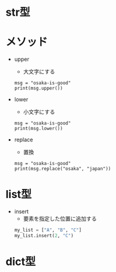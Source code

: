 # str型

# メソッド
* upper  
    * 大文字にする
    ```pytohn
    msg = "osaka-is-good"
    print(msg.upper())
    ```
* lower 
    * 小文字にする
    ```pytohn
    msg = "osaka-is-good"
    print(msg.lower())
    ```

* replace
    * 置換
    ```pytohn
    msg = "osaka-is-good"
    print(msg.replace("osaka", "japan"))
    ``` 


# list型
* insert
    * 要素を指定した位置に追加する
    ```python
    my_list = ["A", "B", "C"]
    my_list.insert(2, "C")
    ```


# dict型